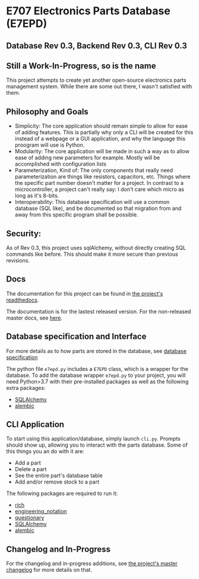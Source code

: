 # E707 Electronics Parts Database (E7EPD)
## Database Rev 0.3, Backend Rev 0.3, CLI Rev 0.3
## Still a Work-In-Progress, so is the name

This project attempts to create yet another open-source electronics parts management system. While there are some out
there, I wasn't satisfied with them.

## Philosophy and Goals
- Simplicity: The core application should remain simple to allow for ease of adding features. This is partially
  why only a CLI will be created for this instead of a webpage or a GUI application, and why the language this proogram
  will use is Python.
- Modularity: The core application will be made in such a way as to allow ease of adding new parameters for example.
  Mostly will be accomplished with configuration lists
- Parameterization, Kind of: The only components that really need parameterization are things like resistors, capacitors, etc.
  Things where the specific part number doesn't matter for a project. 
  In contrast to a microcontroller, a project can't really say: I don't care which micro as long as it's 8-bits.
- Interoperability: This database specification will use a common database (SQL like), and be documented so that
  migration from and away from this specific program shall be possible.
  
## Security:
As of Rev 0.3, this project uses sqlAlchemy, without directly creating SQL commands like before. This should make it more
secure than previous revisions.

## Docs
The documentation for this project can be found in [the project's readthedocs](https://e7epd.readthedocs.io/en/).

The documentation is for the lastest released version. For the non-released master docs, see [here](https://e7epd.readthedocs.io/en/latest/).

## Database specification and Interface
For more details as to how parts are stored in the database, see [database specification](https://e7epd.readthedocs.io/en/latest/database_spec.html)

The python file `e7epd.py` includes a `E7EPD` class, which is a wrapper for the database.
To add the database wrapper `e7epd.py` to your project, you will need Python>3.7 with their pre-installed packages as well as the following extra packages:
- [SQLAlchemy](https://pypi.org/project/SQLAlchemy/)
- [alembic](https://pypi.org/project/alembic/)

## CLI Application
To start using this application/database, simply launch `cli.py`. Prompts should show up, allowing you to interact with the 
parts database. Some of this things you an do with it are:
- Add a part
- Delete a part
- See the entire part's database table
- Add and/or remove stock to a part
  
The following packages are required to run it:
- [rich](https://pypi.org/project/rich/)
- [engineering_notation](https://pypi.org/project/engineering-notation/)
- [questionary](https://pypi.org/project/questionary/)
- [SQLAlchemy](https://pypi.org/project/SQLAlchemy/)
- [alembic](https://pypi.org/project/alembic/)

## Changelog and In-Progress
For the changelog and in-progress additions, see [the project's master changelog](https://e7epd.readthedocs.io/en/latest/changelog.html) for more details on that.
